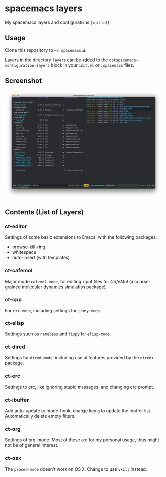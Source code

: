 # spacemacs layers

My spacemacs layers and configurations (`init.el`).

## Usage

Clone this repository to `~/.spacemacs.d`.

Layers in the directory `layers` can be added to the
`dotspacemacs-configuration-layers` block in your `init.el` or `.spacemacs`
files.

## Screenshot
![spacemacs_ct](img/spacemacs_scrot.png)

## Contents (List of Layers)

### ct-editor

Settings of some basic extensions to Emacs, with the following packages:
- browse-kill-ring
- whitespace
- auto-insert (with templates)

### ct-cafemol

Major mode `cafemol-mode`, for editing input files for _CafeMol_ (a
coarse-grained molecular dynamics simulation package).

### ct-cpp

For `c++-mode`, including settings for `irony-mode`.

### ct-elisp

Settings such as `nameless` and `lispy` for `elisp-mode`.

### ct-dired

Settings for `dired-mode`, including useful features provided by the `dired+` package.

### ct-erc

Settings to erc, like ignoring stupid messages, and changing erc prompt.

### ct-ibuffer

Add auto-update to mode-hook, change key `g` to update the ibuffer list.
Automatically delete empty filters.

### ct-org

Settings of org-mode.  Most of these are for my personal usage, thus might not
be of general interest.

### ct-osx

The `proced-mode` doesn't work on OS X.  Change to use `vkill` instead.
